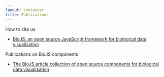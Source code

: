 ```yaml
---
layout: container
title: Publications
---
```

How to cite us

* [BioJS: an open source JavaScript framework for biological data visualization][BioJS-Bioinformatics]

Publications on BioJS components

* [The BioJS article collection of open source components for biological data visualisation][f1000-collection]

[f1000-collection]: http://f1000research.com/article-collections/BioJS
[BioJS-Bioinformatics]: http://bioinformatics.oxfordjournals.org/content/29/8/1103
